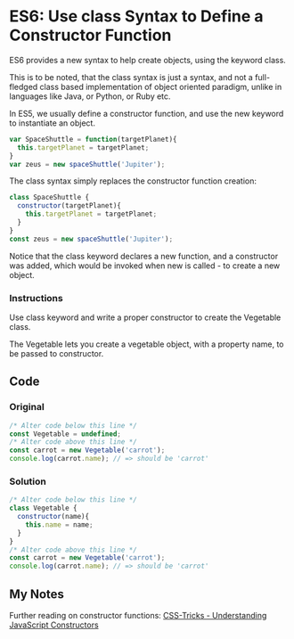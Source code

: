 # ES6: Use class Syntax to Define a Constructor Function

ES6 provides a new syntax to help create objects, using the keyword class.

This is to be noted, that the class syntax is just a syntax, and not a full-fledged class based implementation of object oriented paradigm, unlike in languages like Java, or Python, or Ruby etc.

In ES5, we usually define a constructor function, and use the new keyword to instantiate an object.

```javascript
var SpaceShuttle = function(targetPlanet){
  this.targetPlanet = targetPlanet;
}
var zeus = new spaceShuttle('Jupiter');
```
The class syntax simply replaces the constructor function creation:

```javascript
class SpaceShuttle {
  constructor(targetPlanet){
    this.targetPlanet = targetPlanet;
  }
}
const zeus = new spaceShuttle('Jupiter');
```
Notice that the class keyword declares a new function, and a constructor was added, which would be invoked when new is called - to create a new object.

### Instructions

Use class keyword and write a proper constructor to create the Vegetable class.

The Vegetable lets you create a vegetable object, with a property name, to be passed to constructor.

## Code

### Original

```javascript
/* Alter code below this line */
const Vegetable = undefined;
/* Alter code above this line */
const carrot = new Vegetable('carrot');
console.log(carrot.name); // => should be 'carrot'
```
### Solution

```javascript
/* Alter code below this line */
class Vegetable {
  constructor(name){
    this.name = name;
  }
}
/* Alter code above this line */
const carrot = new Vegetable('carrot');
console.log(carrot.name); // => should be 'carrot'
```

## My Notes

Further reading on constructor functions: [CSS-Tricks - Understanding JavaScript Constructors](https://css-tricks.com/understanding-javascript-constructors/)
